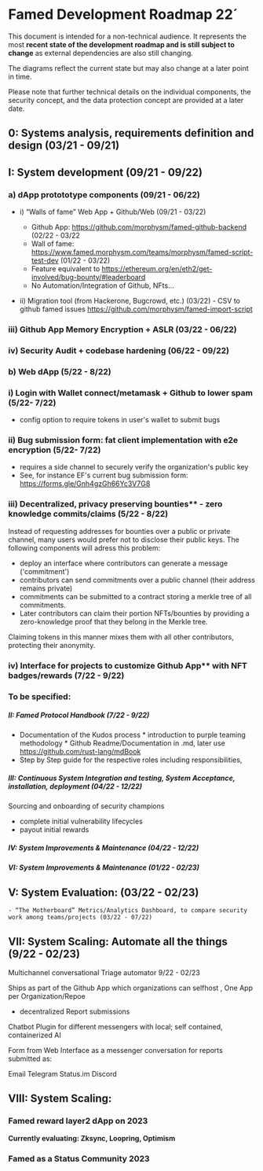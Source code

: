 # Famed Development Roadmap 22´


This document is intended for a non-technical audience. It represents the most **recent state of the development roadmap and is still subject to change** as external dependencies are also still changing.

The diagrams  reflect the current state but may also change at a later point in time. 

Please note that further technical details on the individual components, the security concept, and the data protection concept are provided at a later date.


## 0: Systems analysis, requirements definition and design (03/21 - 09/21)
## I: System development (09/21 - 09/22)

### a) dApp protototype components (09/21 - 06/22)

   - i)  “Walls of fame” Web App + Github/Web (09/21 - 03/22) 
    	- Github App:  https://github.com/morphysm/famed-github-backend (02/22 - 03/22
    	- Wall of fame:  https://www.famed.morphysm.com/teams/morphysm/famed-script-test-dev (01/22 - 03/22) 
    	- Feature equivalent to https://ethereum.org/en/eth2/get-involved/bug-bounty/#leaderboard 
    	- No Automation/Integration of Github, NFts… 


   - ii) Migration tool (from Hackerone, Bugcrowd, etc.) (03/22) 
   	- CSV to github famed issues https://github.com/morphysm/famed-import-script 

   ### iii) Github App Memory Encryption + ASLR (03/22 - 06/22) 

   ### iv) Security Audit + codebase hardening (06/22 - 09/22) 

### b) Web dApp (5/22 - 8/22)

  ### i) Login with Wallet connect/metamask + Github to lower spam (5/22- 7/22)
   - config option to require tokens in user's wallet to submit bugs 

  ### ii) Bug submission form: fat client implementation with e2e encryption (5/22- 7/22)
   - requires a side channel to securely verify the organization's public key 
   - See, for instance EF's current bug submission form: https://forms.gle/Gnh4gzGh66Yc3V7G8
  
  ### iii) Decentralized, privacy preserving bounties** - zero knowledge commits/claims (5/22 - 8/22)

  Instead of requesting addresses for bounties over a public or private channel, many users would prefer not to disclose their public keys. The following components will adress this problem: 
  - deploy an interface where contributors can generate a message ('commitment') 
  - contributors can send commitments over a public channel (their address remains private) 
  - commitments can be submitted to a contract storing a merkle tree of all commitments. 
  - Later contributors can claim their portion NFTs/bounties by providing a zero-knowledge proof that they belong in the Merkle tree. 
  
  Claiming tokens in this manner mixes them with all other contributors, protecting their anonymity.

  ### iv) Interface for projects to customize Github App** with NFT badges/rewards (7/22 - 9/22)

### To be specified: 
##### II: Famed Protocol Handbook (7/22 - 9/22)
- Documentation of the Kudos process
       * introduction to purple teaming methodology 
       * Github Readme/Documentation in .md, later use https://github.com/rust-lang/mdBook 
- Step by Step guide for the respective roles including responsibilities, 

##### III: Continuous System Integration and testing, System Acceptance, installation, deployment (04/22 - 12/22)
Sourcing and onboarding of security champions 
- complete initial vulnerability lifecycles 
- payout initial rewards 

##### IV: System Improvements & Maintenance (04/22 - 12/22)
##### VI: System Improvements & Maintenance (01/22 - 02/23)


## V: System Evaluation: (03/22 - 02/23)
    - “The Motherboard” Metrics/Analytics Dashboard, to compare security work among teams/projects (03/22 - 07/22)
    

## VII: System Scaling: Automate all the things (9/22 - 02/23)
Multichannel conversational Triage automator 9/22 - 02/23


Ships as part of the Github App which organizations can selfhost , One App per Organization/Repoe 
- decentralized Report submissions
	
Chatbot Plugin for different messengers with local; self contained, containerized AI 

Form from Web Interface as a messenger conversation for reports submitted as: 

Email
Telegram
Status.im
Discord


## VIII: System Scaling: 

### Famed reward layer2  dApp on 2023

**Currently evaluating: Zksync, Loopring, Optimism** 

### Famed as a Status Community 2023



